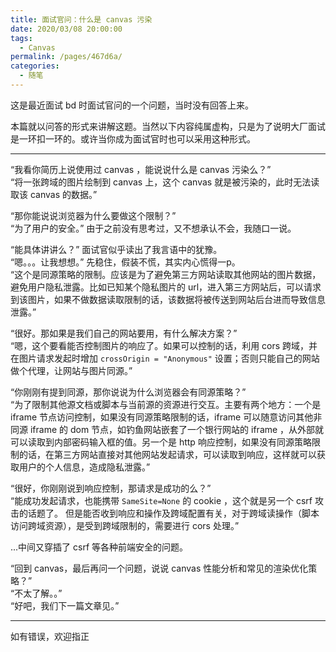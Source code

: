 ```yaml
---
title: 面试官问：什么是 canvas 污染
date: 2020/03/08 20:00:00
tags: 
  - Canvas
permalink: /pages/467d6a/
categories: 
  - 随笔
---
```



这是最近面试 bd 时面试官问的一个问题，当时没有回答上来。

本篇就以问答的形式来讲解这题。当然以下内容纯属虚构，只是为了说明大厂面试是一环扣一环的。或许当你成为面试官时也可以采用这种形式。

<!--more-->

----

“我看你简历上说使用过 canvas ，能说说什么是 canvas 污染么？”\
“将一张跨域的图片绘制到 canvas 上，这个 canvas 就是被污染的，此时无法读取该 canvas 的数据。”


“那你能说说浏览器为什么要做这个限制？”\
“为了用户的安全。” 由于之前没有思考过，又不想承认不会，我随口一说。

“能具体讲讲么？” 面试官似乎读出了我言语中的犹豫。\
“嗯。。。让我想想。” 先稳住，假装不慌，其实内心慌得一p。\
“这个是同源策略的限制。应该是为了避免第三方网站读取其他网站的图片数据，避免用户隐私泄露。比如已知某个隐私图片的 url，进入第三方网站后，可以请求到该图片，如果不做数据读取限制的话，该数据将被传送到网站后台进而导致信息泄露。”

“很好。那如果是我们自己的网站要用，有什么解决方案？”\
“嗯，这个要看能否控制图片的响应了。如果可以控制的话，利用 cors 跨域，并在图片请求发起时增加 `crossOrigin = "Anonymous"` 设置；否则只能自己的网站做个代理，让网站与图片同源。”


“你刚刚有提到同源，那你说说为什么浏览器会有同源策略？”\
“为了限制其他源文档或脚本与当前源的资源进行交互。主要有两个地方：一个是 iframe 节点访问控制，如果没有同源策略限制的话，iframe 可以随意访问其他非同源 iframe 的 dom 节点，如钓鱼网站嵌套了一个银行网站的 iframe ，从外部就可以读取到内部密码输入框的值。另一个是 http 响应控制，如果没有同源策略限制的话，在第三方网站直接对其他网站发起请求，可以读取到响应，这样就可以获取用户的个人信息，造成隐私泄露。”

“很好，你刚刚说到响应控制，那请求是成功的么？”\
“能成功发起请求，也能携带 `SameSite=None` 的 cookie ，这个就是另一个 csrf 攻击的话题了。 但是能否收到响应和操作及跨域配置有关，对于跨域读操作（脚本访问跨域资源），是受到跨域限制的，需要进行 cors 处理。”


...中间又穿插了 csrf 等各种前端安全的问题。

“回到 canvas，最后再问一个问题，说说 canvas 性能分析和常见的渲染优化策略？”\
“不太了解。。”\
“好吧，我们下一篇文章见。”

---

如有错误，欢迎指正

